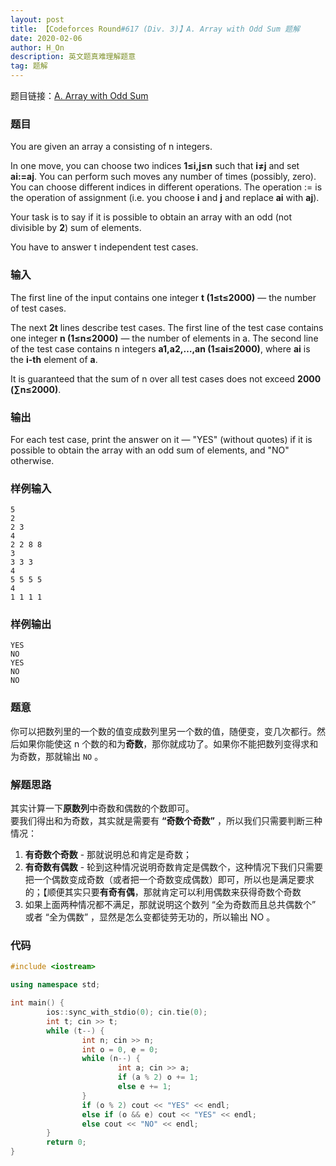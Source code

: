 ```yaml
---
layout: post
title: 【Codeforces Round#617 (Div. 3)】A. Array with Odd Sum 题解
date: 2020-02-06
author: H_On
description: 英文题真难理解题意
tag: 题解
---
```


题目链接：[A. Array with Odd Sum](https://codeforces.com/contest/1296/problem/A)

### 题目
You are given an array a consisting of n integers.

In one move, you can choose two indices **1≤i,j≤n** such that **i≠j** and set **ai:=aj**. You can perform such moves any number of times (possibly, zero). You can choose different indices in different operations. The operation := is the operation of assignment (i.e. you choose **i** and **j** and replace **ai** with **aj**).

Your task is to say if it is possible to obtain an array with an odd (not divisible by **2**) sum of elements.

You have to answer t independent test cases.

### 输入
The first line of the input contains one integer **t (1≤t≤2000)** — the number of test cases.

The next **2t** lines describe test cases. The first line of the test case contains one integer **n (1≤n≤2000)** — the number of elements in a. The second line of the test case contains n integers **a1,a2,…,an (1≤ai≤2000)**, where **ai** is the **i-th** element of **a**.

It is guaranteed that the sum of n over all test cases does not exceed **2000 (∑n≤2000)**.

### 输出
For each test case, print the answer on it — "YES" (without quotes) if it is possible to obtain the array with an odd sum of elements, and "NO" otherwise.

### 样例输入
```
5
2
2 3
4
2 2 8 8
3
3 3 3
4
5 5 5 5
4
1 1 1 1
```

### 样例输出
```
YES
NO
YES
NO
NO
```

### 题意
你可以把数列里的一个数的值变成数列里另一个数的值，随便变，变几次都行。然后如果你能使这 n 个数的和为**奇数**，那你就成功了。如果你不能把数列变得求和为奇数，那就输出 `NO` 。

### 解题思路
其实计算一下**原数列**中奇数和偶数的个数即可。<br>
要我们得出和为奇数，其实就是需要有 **“奇数个奇数”** ，所以我们只需要判断三种情况：
1. **有奇数个奇数** - 那就说明总和肯定是奇数；
2. **有奇数有偶数** - 轮到这种情况说明奇数肯定是偶数个，这种情况下我们只需要把一个偶数变成奇数（或者把一个奇数变成偶数）即可，所以也是满足要求的；【顺便其实只要**有奇有偶**，那就肯定可以利用偶数来获得奇数个奇数
3. 如果上面两种情况都不满足，那就说明这个数列 “全为奇数而且总共偶数个” 或者 “全为偶数” ，显然是怎么变都徒劳无功的，所以输出 NO 。

### 代码
```c++
#include <iostream>

using namespace std;

int main() {
        ios::sync_with_stdio(0); cin.tie(0);
        int t; cin >> t;
        while (t--) {
                int n; cin >> n;
                int o = 0, e = 0;
                while (n--) {
                        int a; cin >> a;
                        if (a % 2) o += 1;
                        else e += 1;
                }
                if (o % 2) cout << "YES" << endl;
                else if (o && e) cout << "YES" << endl;
                else cout << "NO" << endl;
        }
        return 0;
}
```
